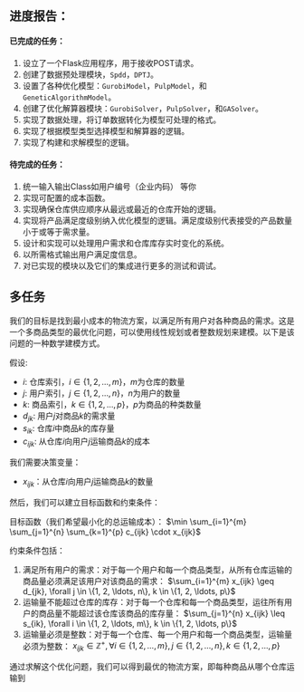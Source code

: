 ## 进度报告：

#### 已完成的任务：

1. 设立了一个Flask应用程序，用于接收POST请求。
2. 创建了数据预处理模块，`Spdd`，`DPTJ`。
3. 设置了各种优化模型：`GurobiModel`，`PulpModel`，和`GeneticAlgorithmModel`。
4. 创建了优化解算器模块：`GurobiSolver`，`PulpSolver`，和`GASolver`。
5. 实现了数据处理，将订单数据转化为模型可处理的格式。
6. 实现了根据模型类型选择模型和解算器的逻辑。
7. 实现了构建和求解模型的逻辑。


#### 待完成的任务：

1. 统一输入输出Class如用户编号（企业内码） 等你
2. 实现可配置的成本函数。
3. 实现确保仓库供应顺序从最远或最近的仓库开始的逻辑。
4. 实现将产品满足度级别纳入优化模型的逻辑。满足度级别代表接受的产品数量小于或等于需求量。
5. 设计和实现可以处理用户需求和仓库库存实时变化的系统。
6. 以所需格式输出用户满足度信息。
7. 对已实现的模块以及它们的集成进行更多的测试和调试。

## 多任务

我们的目标是找到最小成本的物流方案，以满足所有用户对各种商品的需求。这是一个多商品类型的最优化问题，可以使用线性规划或者整数规划来建模。以下是该问题的一种数学建模方式。

假设:

- $i$: 仓库索引，$i \in \{1, 2, \ldots, m\}$，$m$为仓库的数量
- $j$: 用户索引，$j \in \{1, 2, \ldots, n\}$，$n$为用户的数量
- $k$: 商品索引，$k \in \{1, 2, \ldots, p\}$，$p$为商品的种类数量
- $d_{jk}$: 用户$j$对商品$k$的需求量
- $s_{ik}$: 仓库$i$中商品$k$的库存量
- $c_{ijk}$: 从仓库$i$向用户$j$运输商品$k$的成本

我们需要决策变量：

- $x_{ijk}$：从仓库$i$向用户$j$运输商品$k$的数量

然后，我们可以建立目标函数和约束条件：

目标函数（我们希望最小化的总运输成本）：
$\min \sum_{i=1}^{m} \sum_{j=1}^{n} \sum_{k=1}^{p} c_{ijk} \cdot x_{ijk}$

约束条件包括：

1. 满足所有用户的需求：对于每一个用户和每一个商品类型，从所有仓库运输的商品量必须满足该用户对该商品的需求：
   $\sum_{i=1}^{m} x_{ijk} \geq d_{jk}, \forall j \in \{1, 2, \ldots, n\}, k \in \{1, 2, \ldots, p\}$
2. 运输量不能超过仓库的库存：对于每一个仓库和每一个商品类型，运往所有用户的商品量不能超过该仓库该商品的库存量：
   $\sum_{j=1}^{n} x_{ijk} \leq s_{ik}, \forall i \in \{1, 2, \ldots, m\}, k \in \{1, 2, \ldots, p\}$
3. 运输量必须是整数：对于每一个仓库、每一个用户和每一个商品类型，运输量必须为整数：
   $x_{ijk} \in \mathbb{Z}^+, \forall i \in \{1, 2, \ldots, m\}, j \in \{1, 2, \ldots, n\}, k \in \{1, 2, \ldots, p\}$

通过求解这个优化问题，我们可以得到最优的物流方案，即每种商品从哪个仓库运输到




